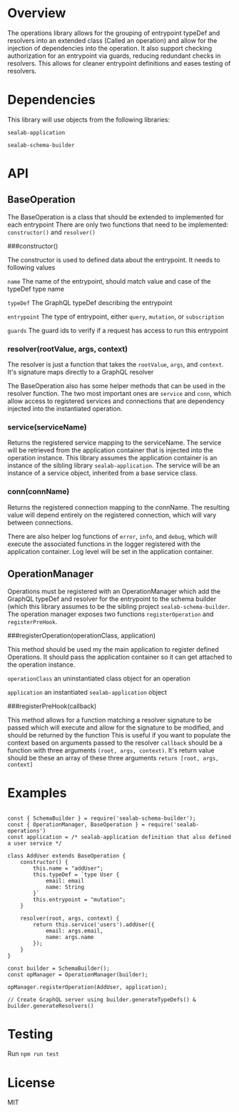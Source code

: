 # Overview
The operations library allows for the grouping of entrypoint typeDef and resolvers into an extended class (Called an operation) and allow for the injection of dependencies into the operation.
It also support checking authorization for an entrypoint via guards, reducing redundant checks in resolvers.
This allows for cleaner entrypoint definitions and eases testing of resolvers.

# Dependencies
This library will use objects from the following libraries:

`sealab-application`

`sealab-schema-builder`

# API

## BaseOperation
The BaseOperation is a class that should be extended to implemented for each entrypoint
There are only two functions that need to be implemented: `constructor()` and `resolver()`


###constructor()

The constructor is used to defined data about the entrypoint.  It needs to following values

`name` The name of the entrypoint, should match value and case of the typeDef type name

`typeDef` The GraphQL typeDef describing the entrypoint

`entrypoint` The type of entrypoint, either `query`, `mutation`, or `subscription`

`guards` The guard ids to verify if a request has access to run this entrypoint


### resolver(rootValue, args, context)

The resolver is just a function that takes the `rootValue`, `args`, and `context`.  It's signature maps directly to a GraphQL resolver


The BaseOperation also has some helper methods that can be used in the resolver function.
The two most important ones are `service` and `conn`, which allow access to registered services and connections that are dependency injected into the instantiated operation.

### service(serviceName)

Returns the registered service mapping to the serviceName.  The service will be retrieved from the application container that is injected into the operation instance.
This library assumes the application container is an instance of the sibling library `sealab-application`.
The service will be an instance of a service object, inherited from a base service class.


### conn(connName)

Returns the registered connection mapping to the connName.  The resulting value will depend entirely on the registered connection, which will vary between connections.


There are also helper log functions of `error`, `info`, and `debug`, which will execute the associated functions in the logger registered with the application container.
Log level will be set in the application container.


## OperationManager

Operations must be registered with an OperationManager which add the GraphQL typeDef and resolver for the entrypoint to the schema builder (which this library assumes to be the sibling project `sealab-schema-builder`.
The operation manager exposes two functions `registerOperation` and `registerPreHook`.

###registerOperation(operationClass, application)

This method should be used my the main application to register defined Operations.  It should pass the application container so it can get attached to the operation instance.

`operationClass` an uninstantiated class object for an operation

`application` an instantiated `sealab-application` object



###registerPreHook(callback)

This method allows for a function matching a resolver signature to be passed which will execute and allow for the signature to be modified, and should be returned by the function
This is useful if you want to populate the context based on arguments passed to the resolver
`callback` should be a function with three arguments `(root, args, context)`.  It's return value should be these an array of these three arguments `return [root, args, context]`

# Examples

```

const { SchemaBuilder } = require('sealab-schema-builder');
const { OperationManager, BaseOperation } = require('sealab-operations')
const application = /* sealab-application definition that also defined a user service */

class AddUser extends BaseOperation {
    constructor() {
        this.name = "addUser";
        this.typeDef = `type User {
            email: email
            name: String
        }`
        this.entrypoint = "mutation";
    }

    resolver(root, args, context) {
        return this.service('users').addUser({
            email: args.email,
            name: args.name
        });
    }
}

const builder = SchemaBuilder();
const opManager = OperationManager(builder);

opManager.registerOperation(AddUser, application);

// Create GraphQL server using builder.generateTypeDefs() & builder.generateResolvers()
```

# Testing
Run `npm run test`

# License
MIT
